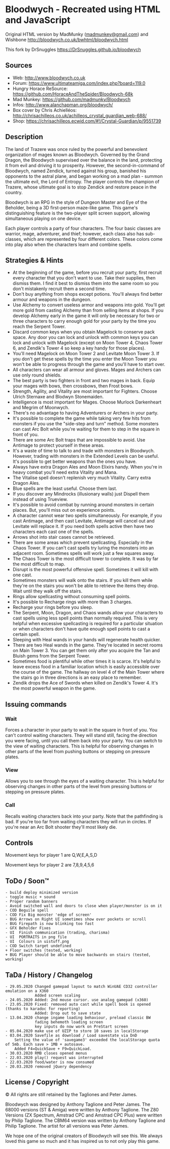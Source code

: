 # Bloodwych - Recreated using HTML and JavaScript

Original HTML version by MadMunky (madmunkey@gmail.com) and Wishbone
http://bloodwych.co.uk/bwhtml/bloodwych.html

This fork by DrSnuggles
https://DrSnuggles.github.io/bloodwych

## Sources
- Web: http://www.bloodwych.co.uk
- Forum: https://www.ultimateamiga.com/index.php?board=119.0
- Hungry Horace ReSource: https://github.com/HoraceAndTheSpider/Bloodwych-68k
- Mad Munkey: https://github.com/madmunky/Bloodwych
- Infos: http://www.alanchapman.org/bloodwych/
- Box cover by Chris Achielléos: http://chrisachilleos.co.uk/achilleos_crystal_guardian_web-688/
- Shop: https://chrisachilleos.ecwid.com/#!/Crystal-Guardian/p/9551739

## Description
The land of Trazere was once ruled by the powerful and benevolent organization of mages known as Bloodwych. Governed by the Grand Dragon, the Bloodwych supervised over the balance in the land, protecting it from evil and driving it to prosperity. However, the second-in-command of Bloodwych, named Zendick, turned against his group, banished his opponents to the astral plane, and began working on a mad plan - summon the ultimate evil, the Lord of Entropy. The player controls the champion of Trazere, whose ultimate goal is to stop Zendick and restore peace in the country.

Bloodwych is an RPG in the style of Dungeon Master and Eye of the Beholder, being a 3D first-person maze-like game. This game's distinguishing feature is the two-player split screen support, allowing simultaneous playing on one device.

Each player controls a party of four characters. The four basic classes are warrior, mage, adventurer, and thief; however, each class also has sub-classes, which are represented by four different colors. These colors come into play also when the characters learn and combine spells.

## Strategies & Hints
- At the beginning of the game, before you recruit your party, first recruit every character that you don't want to use. Take their supplies, then dismiss them. I find it best to dismiss them into the same room so you don't mistakenly recruit them a second time.
- Don't buy anything from shops except potions. You'll always find better armour and weapons in the dungeon.
- Use Alchemy to convert useless armor and weapons into gold. You'll get more gold from casting Alchemy than from selling items at shops. If you develop Alchemy early in the game it will only be necessary for two or three characters to carry enough gold for your party by the time you reach the Serpent Tower.
- Discard common keys when you obtain Magelock to conserve pack space. Any door you can lock and unlock with common keys you can lock and unlock with Magelock (except on Moon Tower 4, Chaos Tower 6, and Zendik's Tower 4 so keep a key handy for those places).
- You'll need Magelock on Moon Tower 2 and Levitate Moon Tower 3. If you don't get these spells by the time you enter the Moon Tower you won't be able to progress through the game and you'll have to start over.
- All characters can wear all armour and gloves. Mages and Archers can use only round shields.
- The best party is two fighters in front and two mages in back. Equip your mages with bows, then crossbows, then Frost bows.
- Strength, Agility, and Vitality are most important for Fighters. Choose Ulrich Sternaxe and Blodwyn Stonemaiden.
- Intelligence is most important for Mages. Choose Murlock Darkenheart and Megrim of Moonwych.
- There's no advantage to having Adventurers or Archers in your party.
- It's possible to complete the game while taking very few hits from monsters if you use the "side-step and turn" method. Some monsters can cast Arc Bolt while you're waiting for them to step in the square in front of you.
- There are some Arc Bolt traps that are impossible to avoid. Use Antimage to protect yourself in these areas.
- It's a waste of time to talk to and trade with monsters in Bloodwych. However, trading with monsters in the Extended Levels can be useful. It's possible to get better weapons than the ones you have.
- Always have extra Dragon Ales and Moon Elixirs handy. When you're in heavy combat you'll need extra Vitality and Mana.
- The Vitalise spell doesn't replenish very much Vitality. Carry extra Dragon Ales.
- Blue spells are the least useful. Choose them last.
- If you discover any Mindrocks (illusionary walls) just Dispell them instead of using Trueview.
- It's possible to avoid combat by running around monsters in certain places. But, you'll miss out on experience points.
- A character cannot wear two spells simultaneously. For example, if you cast Antimage, and then cast Levitate, Antimage will cancel out and Levitate will replace it. If you need both spells active then have two characters each cast one of the spells.
- Arrows shot into stair cases cannot be retrieved.
- There are some areas which prevent spellcasting. Especially in the Chaos Tower. If you can't cast spells try luring the monsters into an adjacent room. Sometimes spells will work just a few squares away.
- The Chaos Tower is the most difficult tower to complete. It was by far the most difficult to map.
- Disrupt is the most powerful offensive spell. Sometimes it will kill with one cast.
- Sometimes monsters will walk onto the stairs. If you kill them while they're on the stairs you won't be able to retrieve the items they drop. Wait until they walk off the stairs.
- Rings allow spellcasting without consuming spell points.
- It's possible to Recharge rings with more than 3 charges.
- Recharge your rings before you sleep.
- The Serpent, Moon, Dragon, and Chaos wands allow your characters to cast spells using less spell points than normally required. This is very helpful when excessive spellcasting is required for a particular situation or when characters don't have quite enough spell points to cast a certain spell.
- Sleeping with Heal wands in your hands will regenerate health quicker.
- There are two Heal wands in the game. They're located in secret rooms on Main Tower 3. You can get them only after you acquire the Tan and Bluish gems from the Serpent Tower.
- Sometimes food is plentiful while other times it is scarce. It's helpful to leave excess food in a familiar location which is easily accessible over the course of the game. The hallway on level 4 of the Main Tower where the stairs go in three directions is an easy place to remember.
- Zendik drops the Ace of Swords when killed on Zendik's Tower 4. It's the most powerful weapon in the game.

## Issuing commands

### Wait
Forces a character in your party to wait in the square in front of you. You can't control waiting characters. They will stand still, facing the direction you were facing, until you call them back into your party. You can switch to the view of waiting characters. This is helpful for observing changes in other parts of the level from pushing buttons or stepping on pressure plates.

### View
Allows you to see through the eyes of a waiting character. This is helpful for observing changes in other parts of the level from pressing buttons or stepping on pressure plates.

### Call
Recalls waiting characters back into your party. Note that the pathfinding is bad. If you're too far from waiting characters they will run in circles. If you're near an Arc Bolt shooter they'll most likely die.

## Controls
Movement keys for player 1 are Q,W,E,A,S,D

Movement keys for player 2 are 7,8,9,4,5,6

## ToDo / Soon™
    - build deploy minimized version
    - toggle music + sound
    - Proper random banners
    - Avoid switched wall and doors to close when player/monster is on it
    - COD Beguile spell
    - COD Fix Big monster 'edge of screen'
    - BUG Arrows on Right UI sometimes show over pockets or scroll
    - BUG Firepath is now blinking too fast
    - GFX Beholder Fixes
    - UI  Finish communication (trading, charisma)
    - UI  PORTRAITS in png file
    - UI  Colours in uistuff.png
    - COD Switch target undefined
    + Floor switches (tested, working)
    + BUG Player should be able to move backwards on stairs (tested, working)

## TaDa / History / Changelog
    - 29.05.2020 Changed gamepad layout to match WinUAE CD32 controller emulation on a X360
                 Added screen scaling
    - 24.05.2020 Added: 2nd mouse cursor. use analog gamepad (x360)
    - 23.05.2020 Fixed: removed auto cast while spell book is opened (thanks to karadoc for reporting)
                 Added: Drop out to save state
    - 13.04.2020 change ingame loading behaviour, preload classic BW
                 fading behemoth loading screen
                 key inputs do now work on PreStart screen
    - 05.04.2020 make use of UZIP to store 10 saves in localStorage
    - 03.04.2020 Savefile as download / Load savestate via DnD
        Setting the value of 'savegame3' exceeded the localStorage quota of 5mb. Each save > 1MB + autosave.
        Added F4=QuickSave + F9=QuickLoad.
    - 30.03.2020 RMB closes opened menus
    - 22.03.2020 play() request was interrupted
    - 22.03.2020 food/water is now consumed
    - 20.03.2020 removed jQuery dependency

## License / Copyright
© All rights are still retained by the Tagliones and Peter James.

Bloodwych was designed by Anthony Taglione and Peter James.
The 68000 versions (ST & Amiga) were written by Anthony Taglione.
The Z80 Versions (ZX Spectrum, Amstrad CPC and Amstrad CPC Plus) were written by Philip Taglione.
The CBM64 version was written by Anthony Taglione and Philip Taglione.
The artist for all versions was Peter James.

We hope one of the original creators of Bloodwych will see this.
We always loved this game so much and it has inspired us to not only play this game.
